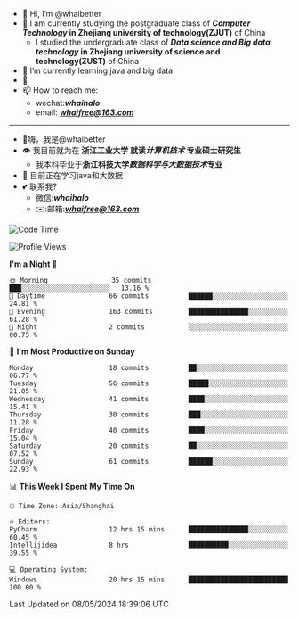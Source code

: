 - 👋 Hi, I’m @whaibetter
- 👀 I am currently studying the postgraduate class of ***Computer Technology* in Zhejiang university of technology(ZJUT)** of China
  -  I studied the undergraduate class of ***Data science and Big data technology* in Zhejiang university of science and technology(ZUST)** of China
- 🌱 I’m currently learning java and big data
- 💞️ 
- 📫 How to reach me: 
  - wechat:***whaihalo***
  - email: ***whaifree@163.com***
 ------------------------
- 👋嗨，我是@whaibetter
- 👁 我目前就为在 **浙江工业大学 就读*计算机技术* 专业硕士研究生**
  - 我本科毕业于**浙江科技大学*数据科学与大数据技术*专业**
- 🌴 目前正在学习java和大数据
- 💕 联系我?
  - 微信:***whaihalo***
  - ✉️:邮箱:***whaifree@163.com***

<!--START_SECTION:waka-->
![Code Time](http://img.shields.io/badge/Code%20Time-174%20hrs%2048%20mins-blue)

![Profile Views](http://img.shields.io/badge/Profile%20Views-4-blue)

**I'm a Night 🦉** 

```text
🌞 Morning                35 commits          ███░░░░░░░░░░░░░░░░░░░░░░   13.16 % 
🌆 Daytime                66 commits          ██████░░░░░░░░░░░░░░░░░░░   24.81 % 
🌃 Evening                163 commits         ███████████████░░░░░░░░░░   61.28 % 
🌙 Night                  2 commits           ░░░░░░░░░░░░░░░░░░░░░░░░░   00.75 % 
```
📅 **I'm Most Productive on Sunday** 

```text
Monday                   18 commits          ██░░░░░░░░░░░░░░░░░░░░░░░   06.77 % 
Tuesday                  56 commits          █████░░░░░░░░░░░░░░░░░░░░   21.05 % 
Wednesday                41 commits          ████░░░░░░░░░░░░░░░░░░░░░   15.41 % 
Thursday                 30 commits          ███░░░░░░░░░░░░░░░░░░░░░░   11.28 % 
Friday                   40 commits          ████░░░░░░░░░░░░░░░░░░░░░   15.04 % 
Saturday                 20 commits          ██░░░░░░░░░░░░░░░░░░░░░░░   07.52 % 
Sunday                   61 commits          ██████░░░░░░░░░░░░░░░░░░░   22.93 % 
```


📊 **This Week I Spent My Time On** 

```text
🕑︎ Time Zone: Asia/Shanghai

🔥 Editors: 
PyCharm                  12 hrs 15 mins      ███████████████░░░░░░░░░░   60.45 % 
Intellijidea             8 hrs               ██████████░░░░░░░░░░░░░░░   39.55 % 

💻 Operating System: 
Windows                  20 hrs 15 mins      █████████████████████████   100.00 % 
```


 Last Updated on 08/05/2024 18:39:06 UTC
<!--END_SECTION:waka-->

